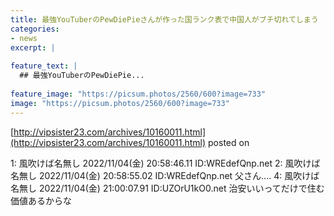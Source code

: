 ```yaml
---
title: 最強YouTuberのPewDiePieさんが作った国ランク表で中国人がブチ切れてしまう
categories:
- news
excerpt: |
  
feature_text: |
  ## 最強YouTuberのPewDiePie...
  
feature_image: "https://picsum.photos/2560/600?image=733"
image: "https://picsum.photos/2560/600?image=733"
---
```


[http://vipsister23.com/archives/10160011.html](http://vipsister23.com/archives/10160011.html)
posted on 

<!--more-->

1: 風吹けば名無し 2022/11/04(金) 20:58:46.11 ID:WREdefQnp.net 2: 風吹けば名無し 2022/11/04(金) 20:58:55.02 ID:WREdefQnp.net 父さん.... 4: 風吹けば名無し 2022/11/04(金) 21:00:07.91 ID:UZOrU1kO0.net 治安いいってだけで住む価値あるからな
